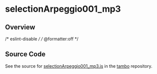 # selectionArpeggio001_mp3

## Overview

/* eslint-disable */
/* @formatter:off */



## Source Code

See the source for [selectionArpeggio001_mp3.js](https://github.com/phetsims/tambo/blob/main/sounds/selectionArpeggio001_mp3.js) in the [tambo](https://github.com/phetsims/tambo) repository.
